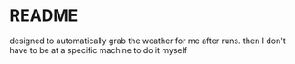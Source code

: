 # README

designed to automatically grab the weather for me after runs. then I don't have to be at a specific machine to do it myself

